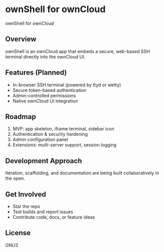 # ownShell for ownCloud
ownShell for ownCloud

## Overview
ownShell is an ownCloud app that embeds a secure, web-based SSH terminal directly into the ownCloud UI.

## Features (Planned)
- In-browser SSH terminal (powered by ttyd or wetty)
- Secure token-based authentication
- Admin-controlled permissions
- Native ownCloud UI integration

## Roadmap
1. MVP: app skeleton, iframe terminal, sidebar icon
2. Authentication & security hardening
3. Admin configuration panel
4. Extensions: multi-server support, session logging

## Development Approach
Iteration, scaffolding, and documentation are being built collaboratively in the open.

## Get Involved
- Star the repo
- Test builds and report issues
- Contribute code, docs, or feature ideas

## License
GNU3
